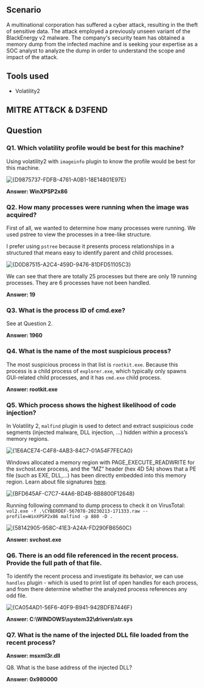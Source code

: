 ## Scenario

A multinational corporation has suffered a cyber attack, resulting in the theft of sensitive data. The attack employed a previously unseen variant of the BlackEnergy v2 malware. The company's security team has obtained a memory dump from the infected machine and is seeking your expertise as a SOC analyst to analyze the dump in order to understand the scope and impact of the attack.

## Tools used

- Volatility2


## MITRE ATT&CK & D3FEND


## Question

### Q1. Which volatility profile would be best for this machine?

Using volatility2 with `imageinfo` plugin to know the profile would be best for this machine.

![{D9875737-FDFB-4761-A0B1-18E14801E97E}](https://github.com/user-attachments/assets/577ac208-f09b-426b-877f-1a383d9c1171)


**Answer: WinXPSP2x86**

### Q2. How many processes were running when the image was acquired?

First of all, we wanted to determine how many processes were running. We used pstree to view the processes in a tree-like structure.

I prefer using `pstree` because it presents process relationships in a structured that means easy to identify parent and child processes.

![{D0D87515-A2C4-459D-9476-81DFD51105C3}](https://github.com/user-attachments/assets/b4d8c312-2cf2-4859-b956-049bac99061a)

We can see that there are totally 25 processes but there are only 19 running processes. They are 6 processes have not been handled.

**Answer: 19**

### Q3. What is the process ID of cmd.exe?

See at Question 2.

**Answer: 1960**

### Q4. What is the name of the most suspicious process?

The most suspicious process in that list is `rootkit.exe`. Because this process is a child process of `explorer.exe`, which typically only spawns GUI-related child processes, and it has `cmd.exe` child process.

**Answer: rootkit.exe**

### Q5. Which process shows the highest likelihood of code injection?

In Volatility 2, `malfind` plugin is used to detect and extract suspicious code segments (injected malware, DLL injection, ...) hidden within a process’s memory regions.

![{1E6ACE74-C4F8-4AB3-84C7-01A54F7FECA0}](https://github.com/user-attachments/assets/68e45ef8-3f70-419d-8639-dc84a9ad147b)


Windows allocated a memory region with PAGE_EXECUTE_READWRITE for the svchost.exe process, and the “MZ” header (hex 4D 5A) shows that a PE file (such as EXE, DLL,...) has been directly embedded into this memory region. Learn about file signatures [here](https://filesig.search.org/).

![{BFD645AF-C7C7-44A6-BD4B-8B8800F12648}](https://github.com/user-attachments/assets/3370c3f3-7d11-4b15-bc8c-76bdf14568b3)


Running following command to dump process to check it on VirusTotal: `vol2.exe -f .\CYBERDEF-567078-20230213-171333.raw --profile=WinXPSP2x86 malfind -p 880 -D .`

![{58142905-958C-41E3-A24A-FD290FB6560C}](https://github.com/user-attachments/assets/305a34c6-14f7-44a3-9764-c37eb12806a0)

**Answer: svchost.exe**

### Q6. There is an odd file referenced in the recent process. Provide the full path of that file.

To identify the recent process and investigate its behavior, we can use `handles` plugin - which is used to print list of open handles for each process, and from there determine whether the analyzed process references any odd file.

![{CA054AD1-56F6-40F9-B941-942BDFB7446F}](https://github.com/user-attachments/assets/61177dd8-2e13-4e9e-9298-bcef8a9a9bb4)



**Answer: C:\WINDOWS\system32\drivers\str.sys**

### Q7. What is the name of the injected DLL file loaded from the recent process?


**Answer: msxml3r.dll**

Q8. What is the base address of the injected DLL?

**Answer: 0x980000**
